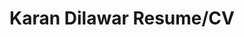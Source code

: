 ---
layout: page
title: Karan Dilawar Resume/CV
tags: [karan dilawar, resume, cv]
modified: 2014-08-08T20:53:07.573882-04:00
image:
  feature: sample-image-5.jpg
---
